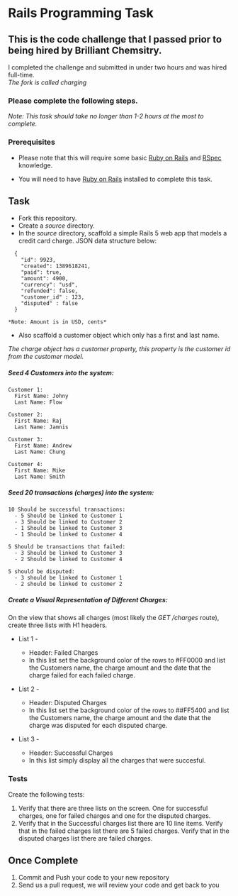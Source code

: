 # Rails Programming Task

## This is the code challenge that I passed prior to being hired by Brilliant Chemsitry.
I completed the challenge and submitted in under two hours and was hired full-time.  
*The fork is called charging*

### Please complete the following steps.
*Note: This task should take no longer than 1-2 hours at the most to complete.*


### Prerequisites

- Please note that this will require some basic [Ruby on Rails](http://rubyonrails.org/) and [RSpec](http://rspec.info/) knowledge.

- You will need to have [Ruby on Rails](http://www.rubyonrails.org/) installed to complete this task.

## Task

- Fork this repository.
- Create a *source* directory.
- In the *source* directory, scaffold a simple Rails 5 web app that models a credit card charge. JSON data structure below:

```
  {
    "id": 9923,
    "created": 1389618241,
    "paid": true,
    "amount": 4900,
    "currency": "usd",
    "refunded": false,
    "customer_id" : 123,
    "disputed" : false
  }
```

    *Note: Amount is in USD, cents*

- Also scaffold a customer object which only has a first and last name.

*The charge object has a customer property, this property is the customer id from the customer model.*

##### Seed 4 Customers into the system:

    Customer 1:
      First Name: Johny
      Last Name: Flow

    Customer 2:
      First Name: Raj
      Last Name: Jamnis

    Customer 3:
      First Name: Andrew
      Last Name: Chung

    Customer 4:
      First Name: Mike
      Last Name: Smith


##### Seed 20 transactions (charges) into the system:

    10 Should be successful transactions:
      - 5 Should be linked to Customer 1
      - 3 Should be linked to Customer 2
      - 1 Should be linked to Customer 3
      - 1 Should be linked to Customer 4

    5 Should be transactions that failed:
      - 3 Should be linked to Customer 3
      - 2 Should be linked to Customer 4

    5 should be disputed:
      - 3 should be linked to Customer 1
      - 2 should be linked to customer 2


##### Create a Visual Representation of Different Charges:

On the view that shows all charges (most likely the *GET /charges* route), create three lists with H1 headers.

- List 1 -
  - Header: Failed Charges
  - In this list set the background color of the rows to #FF0000 and list the Customers name, the charge amount and the date that the charge failed for each failed charge.

- List 2 -
  - Header: Disputed Charges
  - In this list set the background color of the rows to ##FF5400 and list the Customers name, the charge amount and the date that the charge was disputed for each disputed charge.

- List 3 -
  - Header: Successful Charges
  - In this list simply display all the charges that were succesful.

### Tests

Create the following tests:

  1.  Verify that there are three lists on the screen. One for successful charges, one for failed charges and one for the disputed charges.
  2.  Verify that in the Successful charges list there are 10 line items. Verify that in the failed charges list there are 5 failed charges. Verify that in the disputed charges list there are failed charges.

## Once Complete
1. Commit and Push your code to your new repository
2. Send us a pull request, we will review your code and get back to you
